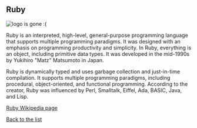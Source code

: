 ## Ruby

![logo is gone :(](https://upload.wikimedia.org/wikipedia/commons/thumb/7/73/Ruby_logo.svg/121px-Ruby_logo.svg.png "Logo Ruby")

Ruby is an interpreted, high-level, general-purpose programming language that supports multiple programming paradigms. It was designed with an emphasis on programming productivity and simplicity. In Ruby, everything is an object, including primitive data types. It was developed in the mid-1990s by Yukihiro "Matz" Matsumoto in Japan.


Ruby is dynamically typed and uses garbage collection and just-in-time compilation. It supports multiple programming paradigms, including procedural, object-oriented, and functional programming. According to the creator, Ruby was influenced by Perl, Smalltalk, Eiffel, Ada, BASIC, Java, and Lisp.


[Ruby Wikipedia page](https://en.wikipedia.org/wiki/Ruby_(programming_language))

[Back to the list](list_page.md)